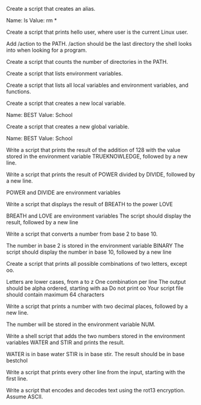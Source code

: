 Create a script that creates an alias.

Name: ls
Value: rm *

Create a script that prints hello user, where user is the current Linux user.


Add /action to the PATH. /action should be the last directory the shell looks into when looking for a program.


Create a script that counts the number of directories in the PATH.


Create a script that lists environment variables.


Create a script that lists all local variables and environment variables, and functions.


Create a script that creates a new local variable.

Name: BEST
Value: School

Create a script that creates a new global variable.

Name: BEST
Value: School

Write a script that prints the result of the addition of 128 with the value stored in the environment variable TRUEKNOWLEDGE, followed by a new line.


Write a script that prints the result of POWER divided by DIVIDE, followed by a new line.

POWER and DIVIDE are environment variables

Write a script that displays the result of BREATH to the power LOVE

BREATH and LOVE are environment variables
The script should display the result, followed by a new line

Write a script that converts a number from base 2 to base 10.

The number in base 2 is stored in the environment variable BINARY
The script should display the number in base 10, followed by a new line

Create a script that prints all possible combinations of two letters, except oo.

Letters are lower cases, from a to z
One combination per line
The output should be alpha ordered, starting with aa
Do not print oo
Your script file should contain maximum 64 characters

Write a script that prints a number with two decimal places, followed by a new line.

The number will be stored in the environment variable NUM.


Write a shell script that adds the two numbers stored in the environment variables WATER and STIR and prints the result.

WATER is in base water
STIR is in base stir.
The result should be in base bestchol

Write a script that prints every other line from the input, starting with the first line.


Write a script that encodes and decodes text using the rot13 encryption. Assume ASCII.


